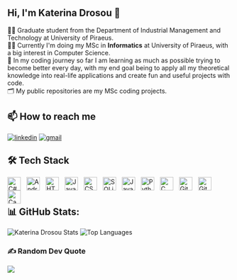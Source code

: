 ## Hi, I'm Katerina Drosou 👋

👩‍🎓 Graduate student from the Department of Industrial Management and Technology at University of Piraeus. </br>
👩‍💻 Currently I'm doing my MSc in **Informatics** at University of Piraeus, with a big interest in Computer Science. </br>
🚀 In my coding journey so far I am learning as much as possible trying to become better every day, with my end goal being to apply all my theoretical knowledge into real-life applications and create fun and useful projects with code. </br>
🗂️ My public repositories are my MSc coding projects.

## 📫 How to reach me
[![linkedin](https://img.shields.io/badge/LinkedIn-0077B5?style=for-the-badge&logo=linkedin&logoColor=white)](www.linkedin.com/in/aikaterini-maria-drosou-10a900209)
[![gmail](https://img.shields.io/badge/Gmail-D14836?style=for-the-badge&logo=gmail&logoColor=white)](mailto:drossou2@gmail.com)

## 🛠️ Tech Stack
<!-- C# -->
<img align="left" alt="C#" width="30px" style="padding-right:10px;" src="https://cdn.jsdelivr.net/gh/devicons/devicon@latest/icons/csharp/csharp-original.svg" />
<!-- Android Studio -->
<img align="left" alt="AndroidStudio" width="30px" style="padding-right:10px;" src="https://cdn.jsdelivr.net/gh/devicons/devicon@latest/icons/androidstudio/androidstudio-original.svg"/>
<!-- HTML --> 
<img align="left" alt="HTML" width="30px" style="padding-right:10px;" src="https://cdn.jsdelivr.net/gh/devicons/devicon@latest/icons/html5/html5-original-wordmark.svg" />
<!-- Javascript -->
<img align="left" alt="Javascript" width="30px" style="padding-right:10px;" src="https://cdn.jsdelivr.net/gh/devicons/devicon@latest/icons/javascript/javascript-original.svg" />
<!-- CSS -->
<img align="left" alt="CSS" width="30px" style="padding-right:10px;" src="https://cdn.jsdelivr.net/gh/devicons/devicon@latest/icons/css3/css3-original-wordmark.svg" />
<!-- SQLite -->
<img align="left" alt="SQLite" width="30px" style="padding-right:10px;" src="https://cdn.jsdelivr.net/gh/devicons/devicon@latest/icons/sqlite/sqlite-original.svg" />
<!-- Java -->
<img align="left" alt="Java" width="30px" style="padding-right:10px;" src="https://cdn.jsdelivr.net/gh/devicons/devicon@latest/icons/java/java-original-wordmark.svg" />
<!-- Python -->
<img align="left" alt="Python" width="30px" style="padding-right:10px;" src="https://cdn.jsdelivr.net/gh/devicons/devicon/icons/python/python-original.svg" />
<!-- C -->
<img align="left" alt="C" width="30px" style="padding-right:10px;" src="https://cdn.jsdelivr.net/gh/devicons/devicon/icons/c/c-original.svg" />
<!-- Git -->
<img align="left" alt="Git" width="30px" style="padding-right:10px;" src="https://cdn.jsdelivr.net/gh/devicons/devicon/icons/git/git-original.svg" />
<!-- GitHub -->
<img align="left" alt="GitHub" width="30px" style="padding-right:10px;" src="https://cdn.jsdelivr.net/gh/devicons/devicon/icons/github/github-original.svg" />
<!-- Canva -->
<img align="left" alt="Canva" width="30px" style="padding-right:10px;" src="https://cdn.jsdelivr.net/gh/devicons/devicon@latest/icons/canva/canva-original.svg" />
<br />
<br />


## 📊 GitHub Stats:
![Katerina Drosou Stats](https://github-readme-stats.vercel.app/api?username=KaterinaDrosou&show_icons=true&theme=dracula)
![Top Languages](https://github-readme-stats.vercel.app/api/top-langs/?username=KaterinaDrosou&langs_count=8&layout=compact&hide=TeX&include_langs=Java)



### ✍️ Random Dev Quote
![](https://quotes-github-readme.vercel.app/api?type=horizontal&theme=radical)


